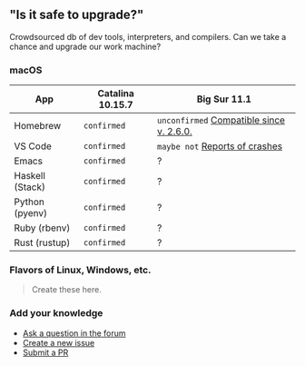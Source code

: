 ## "Is it safe to upgrade?"

Crowdsourced db of dev tools, interpreters, and compilers. Can we take a chance and upgrade our work machine?

### macOS

App             | Catalina 10.15.7 | Big Sur 11.1
--------------- | ---------------- | ------------ 
Homebrew        | `confirmed` | `unconfirmed` [Compatible since v. 2.6.0.](https://brew.sh/2020/12/01/homebrew-2.6.0/)
VS Code         | `confirmed` | `maybe not` [Reports of crashes](https://developercommunity.visualstudio.com/content/problem/1273360/visual-studio-code-151-crashes-mac-os-big-sur.html)
Emacs           | `confirmed` | ?
Haskell (Stack) | `confirmed` | ?
Python (pyenv)  | `confirmed` | ?
Ruby (rbenv)    | `confirmed` | ?
Rust (rustup)   | `confirmed` | ?

### Flavors of Linux, Windows, etc.

> Create these here.

### Add your knowledge

* [Ask a question in the forum](https://github.com/dogweather/safe-to-upgrade/discussions)
* [Create a new issue](https://github.com/dogweather/safe-to-upgrade/issues)
* [Submit a PR](https://github.com/dogweather/safe-to-upgrade/edit/master/README.md)

